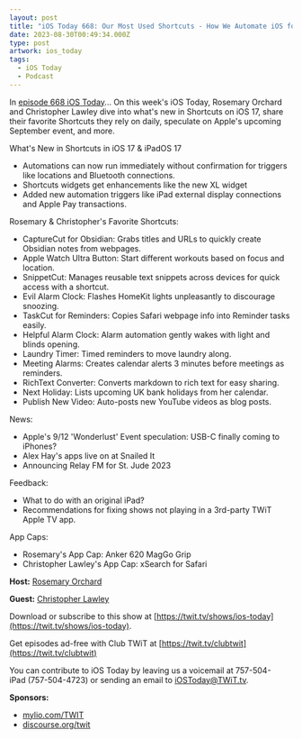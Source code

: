 ```yaml
---
layout: post
title: "iOS Today 668: Our Most Used Shortcuts - How We Automate iOS for Work and Life"
date: 2023-08-30T00:49:34.000Z
type: post
artwork: ios_today
tags:
  - iOS Today
  - Podcast
---
```

In [episode 668 iOS Today](https://twit.tv/shows/ios-today/episodes/668)...
On this week's iOS Today, Rosemary Orchard and Christopher Lawley dive into what's new in Shortcuts on iOS 17, share their favorite Shortcuts they rely on daily, speculate on Apple's upcoming September event, and more.

What's New in Shortcuts in iOS 17 & iPadOS 17

*   Automations can now run immediately without confirmation for triggers like locations and Bluetooth connections.
*   Shortcuts widgets get enhancements like the new XL widget
*   Added new automation triggers like iPad external display connections and Apple Pay transactions.

Rosemary & Christopher's Favorite Shortcuts:

*   CaptureCut for Obsidian: Grabs titles and URLs to quickly create Obsidian notes from webpages.
*   Apple Watch Ultra Button: Start different workouts based on focus and location.
*   SnippetCut: Manages reusable text snippets across devices for quick access with a shortcut.
*   Evil Alarm Clock: Flashes HomeKit lights unpleasantly to discourage snoozing.
*   TaskCut for Reminders: Copies Safari webpage info into Reminder tasks easily.
*   Helpful Alarm Clock: Alarm automation gently wakes with light and blinds opening.
*   Laundry Timer: Timed reminders to move laundry along.
*   Meeting Alarms: Creates calendar alerts 3 minutes before meetings as reminders.
*   RichText Converter: Converts markdown to rich text for easy sharing.
*   Next Holiday: Lists upcoming UK bank holidays from her calendar.
*   Publish New Video: Auto-posts new YouTube videos as blog posts.

News:

*   Apple's 9/12 'Wonderlust' Event speculation: USB-C finally coming to iPhones?
*   Alex Hay's apps live on at Snailed It
*   Announcing Relay FM for St. Jude 2023

Feedback:

*   What to do with an original iPad?
*   Recommendations for fixing shows not playing in a 3rd-party TWiT Apple TV app.

App Caps:

*   Rosemary's App Cap: Anker 620 MagGo Grip
*   Christopher Lawley's App Cap: xSearch for Safari

**Host:** [Rosemary Orchard](https://twit.tv/people/rosemary-orchard)

**Guest:** [Christopher Lawley](https://twitter.com/chris_lawley)

Download or subscribe to this show at [https://twit.tv/shows/ios-today](https://twit.tv/shows/ios-today).

Get episodes ad-free with Club TWiT at [https://twit.tv/clubtwit](https://twit.tv/clubtwit)

You can contribute to iOS Today by leaving us a voicemail at 757-504-iPad (757-504-4723) or sending an email to [iOSToday@TWiT.tv](mailto:iOSToday@TWiT.tv).

**Sponsors:**

*   [mylio.com/TWIT](http://mylio.com/TWIT)
*   [discourse.org/twit](http://discourse.org/twit)